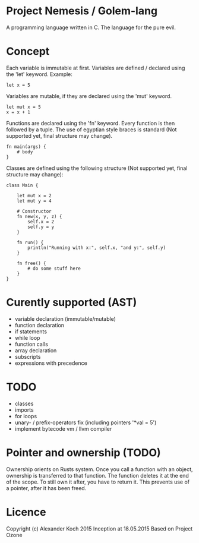 # Project Nemesis / Golem-lang

A programming language written in C.
The language for the pure evil.

# Concept

Each variable is immutable at first. Variables are defined / declared using the 'let' keyword.
Example:

	let x = 5

Variables are mutable, if they are declared using the 'mut' keyword.

	let mut x = 5
	x = x + 1

Functions are declared using the 'fn' keyword. Every function is then followed by a tuple.
The use of egyptian style braces is standard (Not supported yet, final structure may change).

	fn main(args) {
		# body
	}

Classes are defined using the following structure (Not supported yet, final structure may change):

 	class Main {

		let mut x = 2
		let mut y = 4

		# Constructor
		fn new(x, y, z) {
			self.x = 2
			self.y = y
		}

		fn run() {
			println("Running with x:", self.x, "and y:", self.y)
		}

		fn free() {
			# do some stuff here
		}
	}

# Curently supported (AST)

- variable declaration (immutable/mutable)
- function declaration
- if statements
- while loop
- function calls
- array declaration
- subscripts
- expressions with precedence

# TODO

- classes
- imports
- for loops
- unary- / prefix-operators fix (including pointers '*val = 5')
- implement bytecode vm / llvm compiler

# Pointer and ownership (TODO)
Ownership orients on Rusts system. Once you call a function with an object, ownership is transferred to that function.
The function deletes it at the end of the scope. To still own it after, you have to return it.
This prevents use of a pointer, after it has been freed.


# Licence
Copyright (c) Alexander Koch 2015
Inception at 18.05.2015
Based on Project Ozone
